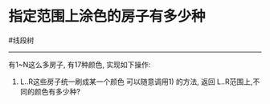 # 指定范围上涂色的房子有多少种


#线段树 


---


有1~N这么多房子, 有17种颜色, 实现如下操作:
1) L..R这些房子统一刷成某一个颜色
可以随意调用1) 的方法, 返回 L..R范围上,不同的颜色有多少种?

